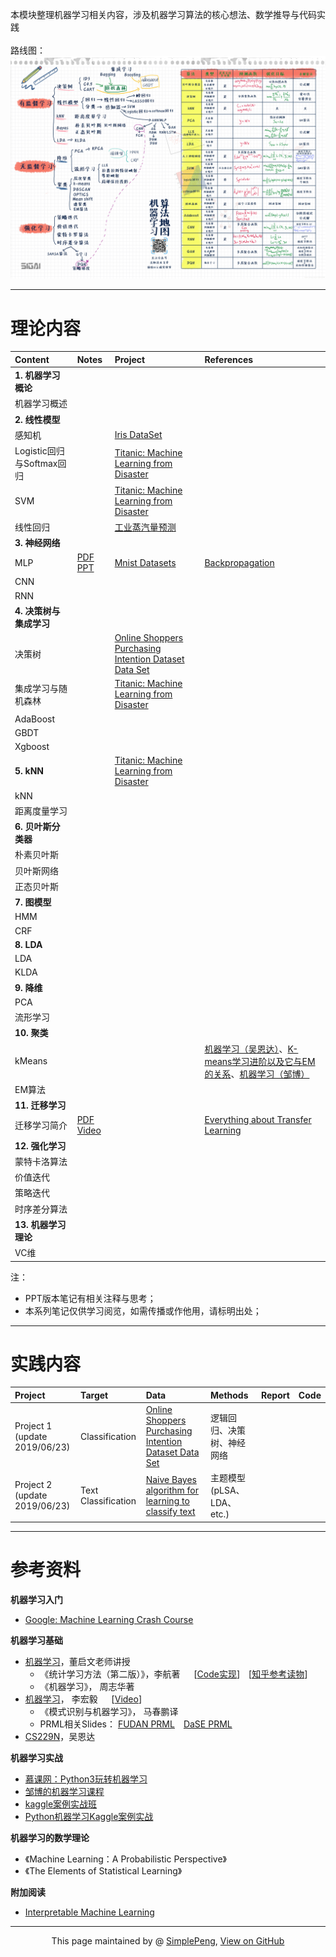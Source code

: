本模块整理机器学习相关内容，涉及机器学习算法的核心想法、数学推导与代码实践   
<br>
路线图：
![Road](road.jpg)

-------------------------------------------------


# 理论内容



| Content      |    Notes | Project  |References | 
| :-------- | :--------| :----- | :----- | 
| **1. 机器学习概论**  |  |     | |
| 机器学习概述| | | | 
| **2. 线性模型**| | | |
| 感知机     |    | [Iris DataSet](http://archive.ics.uci.edu/ml/datasets/iris)   ||
| Logistic回归与Softmax回归      |     | [Titanic: Machine Learning from Disaster](https://www.kaggle.com/c/titanic/overview)  ||
|SVM | |  [Titanic: Machine Learning from Disaster](https://www.kaggle.com/c/titanic/overview)| |
|线性回归 | |[工业蒸汽量预测](https://tianchi.aliyun.com/competition/entrance/231693/information) ||
| **3. 神经网络**| | ||
|MLP |[PDF](/NeuralNetwork/NN.pdf) [PPT](/NeuralNetwork/NN.pptx) | [Mnist Datasets](http://yann.lecun.com/exdb/mnist/)|[Backpropagation](http://galaxy.agh.edu.pl/~vlsi/AI/backp_t_en/backprop.html)|
|CNN | | ||
|RNN | | ||
|**4. 决策树与集成学习** | | ||
| 决策树| | [Online Shoppers Purchasing Intention Dataset Data Set](http://archive.ics.uci.edu/ml/datasets/Online+Shoppers+Purchasing+Intention+Dataset)||
| 集成学习与随机森林 | |  [Titanic: Machine Learning from Disaster](https://www.kaggle.com/c/titanic/overview)||
| AdaBoost| | ||
| GBDT | | ||
| Xgboost| | ||
|**5. kNN** | |  [Titanic: Machine Learning from Disaster](https://www.kaggle.com/c/titanic/overview)||
|kNN | | ||
|距离度量学习 | | ||
|**6. 贝叶斯分类器** | | ||
|朴素贝叶斯 | | ||
|贝叶斯网络 | | ||
|正态贝叶斯 | | ||
|**7. 图模型** | | | |
|HMM | | ||
|CRF | | | | 
|**8. LDA** | | ||
|LDA | | | |
|KLDA | | | |
|**9. 降维** | | |  |
|PCA | | | |
|流形学习 | | | |
|**10. 聚类** | | | |
|kMeans | | |[机器学习（吴恩达）](https://study.163.com/course/courseMain.htm?courseId=1004570029&_trace_c_p_k2_=ae72248b13a941bea4881d06148a09fd)、[K-means学习进阶以及它与EM的关系](https://blog.csdn.net/u010159842/article/details/45954961)、[机器学习（邹博）](https://www.bilibili.com/video/av23585080/?p=16) |
|EM算法 | | | |
|**11. 迁移学习** | | | | 
| 迁移学习简介|[PDF](/TransferLearning/transfer_HYL.pdf) [Video](https://www.bilibili.com/video/av35932863/?p=27)| |[Everything about Transfer Learning](http://transferlearning.xyz/) | 
|**12. 强化学习** | | | |
|蒙特卡洛算法 | | | |
|价值迭代 | | | |
|策略迭代 | | | |
|时序差分算法 | | | |
|**13. 机器学习理论** | | | |
|VC维 | | | | 

注：<br> 

- PPT版本笔记有相关注释与思考；
- 本系列笔记仅供学习阅览，如需传播或作他用，请标明出处；



------------------------------------------------



# 实践内容



|    Project    |    Target | Data  | Methods | Report | Code|
| :-------- | :--------| :----- |:-----|:-----|:----|
| Project 1<br>(update 2019/06/23)  | Classification | [Online Shoppers Purchasing Intention Dataset Data Set](http://archive.ics.uci.edu/ml/datasets/Online+Shoppers+Purchasing+Intention+Dataset)    |逻辑回归、决策树、神经网络|  | |
| Project 2<br>(update 2019/06/23)  |Text Classification   | [Naive Bayes algorithm for learning to classify text](http://www.cs.cmu.edu/afs/cs/project/theo-11/www/naive-bayes.html)    |主题模型(pLSA、LDA、etc.)         |    |     |






--------------------------------------------------

# 参考资料

**机器学习入门**
- [Google: Machine Learning Crash Course](https://developers.google.com/machine-learning/crash-course/)

**机器学习基础**
- [机器学习](http://58.198.176.86/qwdong/machinelearning/)，董启文老师讲授  
  - 《统计学习方法（第二版）》，李航著 &emsp; [[Code实现](https://github.com/Dod-o/Statistical-Learning-Method_Code)]&emsp;[[知乎参考读物](https://zhuanlan.zhihu.com/p/36378498)]       
  - 《机器学习》， 周志华著    
- [机器学习](http://speech.ee.ntu.edu.tw/~tlkagk/courses_ML17_2.html)， 李宏毅 &emsp; [[Video](https://www.bilibili.com/video/av10590361?from=search&seid=3689001450384077781)]   
  - 《模式识别与机器学习》， 马春鹏译 
  - PRML相关Slides： [FUDAN PRML](https://zfhu.ac.cn/PRML-Spring19-Fudan/)&emsp;[DaSE PRML](https://github.com/ECNUdase/Seminar-PRML)
- [CS229N](http://cs229.stanford.edu/syllabus.html)，吴恩达

**机器学习实战**
- [慕课网：Python3玩转机器学习](https://coding.imooc.com/class/169.html)
- [邹博的机器学习课程](https://www.bilibili.com/video/av23585080?from=search&seid=162992797617774420)
- [kaggle案例实战班](https://www.bilibili.com/video/av42834527?from=search&seid=7750784603776284569)
- [Python机器学习Kaggle案例实战](https://www.bilibili.com/video/av35531698?from=search&seid=7750784603776284569)

**机器学习的数学理论**
- 《Machine Learning：A Probabilistic Perspective》 
- 《The Elements of Statistical Learning》

**附加阅读**
- [Interpretable Machine Learning](https://christophm.github.io/interpretable-ml-book/index.html)




------------------------------------------------------------

<div style="text-align:center;">
This page maintained by @ <a href="https://simplelp.github.io/">SimplePeng</a>, 	
<a href="https://github.com/SimpleLP/Machine-Learning/">View on GitHub</a>
</div>
